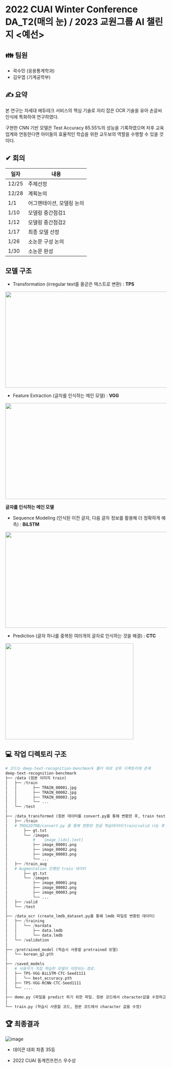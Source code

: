 # 2022 CUAI Winter Conference DA_T2(매의 눈) / 2023 교원그룹 AI 챌린지 <예선>


## 👪 팀원
- 곽수민 (응용통계학과)
- 김우엽 (기계공학부)


## ✍ 요약
본 연구는 차세대 에듀테크 서비스의 핵심 기술로 자리 잡은 OCR 기술을 유아 손글씨 인식에 특화하여 연구하였다. 

구현한 CNN 기반 모델은 Test Accuracy 85.55%의 성능을 기록하였으며 차후 교육 업계와 연동한다면 아이들의 효율적인 학습을 위한 교두보의 역할을 수행할 수 있을 것이다.



## ✔ 회의
|일자|내용|
|------|---|
|12/25|주제선정|
|12/28|계획논의|
|1/1|어그멘테이션, 모델링 논의|
|1/10|모델링 중간점검1|
|1/12|모델링 중간점검2|
|1/17|최종 모델 선정|
|1/26|소논문 구성 논의|
|1/30|소논문 완성|


## 모델 구조
- Transformation (irregular text를 올곧은 텍스트로 변환) : **TPS** 
<img src="https://user-images.githubusercontent.com/99728502/217172693-0c9f9669-b168-4027-a818-5cf5d9441090.png"  width="700" height="300"/>


- Feature Extraction (글자를 인식하는 메인 모델) : **VGG** 
<img src="https://user-images.githubusercontent.com/99728502/217172822-3221183b-fbc5-4d96-9e15-7f14d4ebeb16.png"  width="600" height="300"/>

**글자를 인식하는 메인 모델**

- Sequence Modeling (인식된 이전 글자, 다음 글자 정보를 활용해 더 정확하게 예측) : **BiLSTM** 
<img src="https://user-images.githubusercontent.com/99728502/217172924-439e0f2c-1d3f-4572-8a52-98f4d0731057.png"  width="600" height="300"/>


- Prediction (글자 하나를 중복된 여러개의 글자로 인식하는 것을 해결) : **CTC** 
<img src="https://user-images.githubusercontent.com/99728502/217173045-3a228fd7-d775-4328-aef7-57ba875d1c74.png"  width="400" height="300"/>




## 💻 작업 디렉토리 구조
```python
# 코드는 deep-text-recognition-benchmark 폴더 바로 상위 디렉토리에 존재
deep-text-recognition-benchmark
├── /data (원본 이미지 train)
│   ├── /train
│   │       ├── TRAIN_00001.jpg
│   │       ├── TRAIN_00002.jpg
│   │       ├── TRAIN_00003.jpg
│   │       └── ...
│   └── /test
│
├── /data_transformed (원본 데이터를 convert.py를 통해 변환한 후, train test split으로 train과 valid를 임의로 나눴음. gt.txt까지 생성)
│   ├── /train
│   # TRDG2DTRB/convert.py 를 통해 변환된 한글 학습데이터(train/valid 나눈 후 train 데이터는 Augmentation 진행)
│       ├── gt.txt
│       └── /images
│           #    image_[idx].[ext]
│           ├── image_00001.png
│           ├── image_00002.png
│           ├── image_00003.png
│           └── ...
│   ├── /train_aug
│   # Augmentation 진행된 train 데이터
│       ├── gt.txt
│       └── /images
│           ├── image_00001.png
│           ├── image_00002.png
│           ├── image_00003.png
│           └── ...
│   ├── /valid
│   └── /test
│
├── /data_ocr (create_lmdb_dataset.py를 통해 lmdb 파일로 변환된 데이터)
│   ├── /training
│   │   └── /kordata
│   │       ├── data.lmdb
│   │       └── data.lmdb
│   └── /validation
│
├── /pretrained_model (학습시 사용할 pretrained 모델)
│   └── korean_g2.pth
│
├── /saved_models
│   # 사용자가 직접 학습한 모델이 저장되는 경로.
│   ├── TPS-VGG-BiLSTM-CTC-Seed1111
│   │   └── best_accuracy.pth
│   ├── TPS-VGG-RCNN-CTC-Seed1111
│   └── ....
│
├── demo.py (파일을 predict 하기 위한 파일. 원본 코드에서 character값을 수정하고, 저장되는 로그 파일의 형식을 수정함)
│
└── train.py (학습시 사용할 코드, 원본 코드에서 character 값을 수정)
```

## 🏆 최종결과
![image](https://user-images.githubusercontent.com/99728502/217172244-07419b96-7fff-47f0-a507-a9aa07c2d273.png)

- 데이콘 대회 최종 35등

- 2022 CUAI 동계컨프런스 우수상
